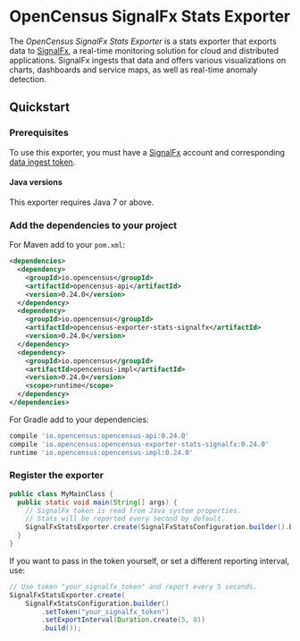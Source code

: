 # OpenCensus SignalFx Stats Exporter

The _OpenCensus SignalFx Stats Exporter_ is a stats exporter that
exports data to [SignalFx](https://signalfx.com), a real-time monitoring
solution for cloud and distributed applications. SignalFx ingests that
data and offers various visualizations on charts, dashboards and service
maps, as well as real-time anomaly detection.

## Quickstart

### Prerequisites

To use this exporter, you must have a [SignalFx](https://signalfx.com)
account and corresponding [data ingest
token](https://docs.signalfx.com/en/latest/admin-guide/tokens.html).

#### Java versions

This exporter requires Java 7 or above.

### Add the dependencies to your project

For Maven add to your `pom.xml`:

```xml
<dependencies>
  <dependency>
    <groupId>io.opencensus</groupId>
    <artifactId>opencensus-api</artifactId>
    <version>0.24.0</version>
  </dependency>
  <dependency>
    <groupId>io.opencensus</groupId>
    <artifactId>opencensus-exporter-stats-signalfx</artifactId>
    <version>0.24.0</version>
  </dependency>
  <dependency>
    <groupId>io.opencensus</groupId>
    <artifactId>opencensus-impl</artifactId>
    <version>0.24.0</version>
    <scope>runtime</scope>
  </dependency>
</dependencies>
```

For Gradle add to your dependencies:

```groovy
compile 'io.opencensus:opencensus-api:0.24.0'
compile 'io.opencensus:opencensus-exporter-stats-signalfx:0.24.0'
runtime 'io.opencensus:opencensus-impl:0.24.0'
```

### Register the exporter

```java
public class MyMainClass {
  public static void main(String[] args) {
    // SignalFx token is read from Java system properties.
    // Stats will be reported every second by default.
    SignalFxStatsExporter.create(SignalFxStatsConfiguration.builder().build());
  }
}
```

If you want to pass in the token yourself, or set a different reporting
interval, use:

```java
// Use token "your_signalfx_token" and report every 5 seconds.
SignalFxStatsExporter.create(
    SignalFxStatsConfiguration.builder()
        .setToken("your_signalfx_token")
        .setExportInterval(Duration.create(5, 0))
        .build());
```
